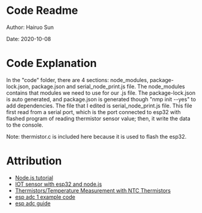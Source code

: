 # Code Readme
Author: Hairuo Sun

Date: 2020-10-08

# Code Explanation
In the "code" folder, there are 4 sections: node_modules, package-lock.json, package.json and serial_node_print.js file. The node_modules contains that modules we need to use for our .js file. The package-lock.json is auto generated, and package.json is generated though "nmp init --yes" to add dependencies. The file that I edited is serial_node_print.js file. This file first read from a serial port, which is the port connected to esp32 with flashed program of reading thermistor sensor value; then, it write the data to the console.

Note: thermistor.c is included here because it is used to flash the esp32.

# Attribution
* [Node.js tutorial](https://www.w3schools.com/nodejs/default.asp)
* [IOT sensor with esp32 and node.js](https://www.twilio.com/blog/2018/07/watch-iot-sensors-esp32-javascript-nodejs-twilio-sync.html)
* [Thermistors/Temperature Measurement with NTC Thermistors](https://www.jameco.com/Jameco/workshop/TechTip/temperature-measurement-ntc-thermistors.html)
* [esp adc 1 example code](https://github.com/espressif/esp-idf/blob/39f090a4f1dee4e325f8109d880bf3627034d839/examples/peripherals/adc/main/adc1_example_main.c)
* [esp adc guide](https://docs.espressif.com/projects/esp-idf/en/latest/esp32/api-reference/peripherals/adc.html)
